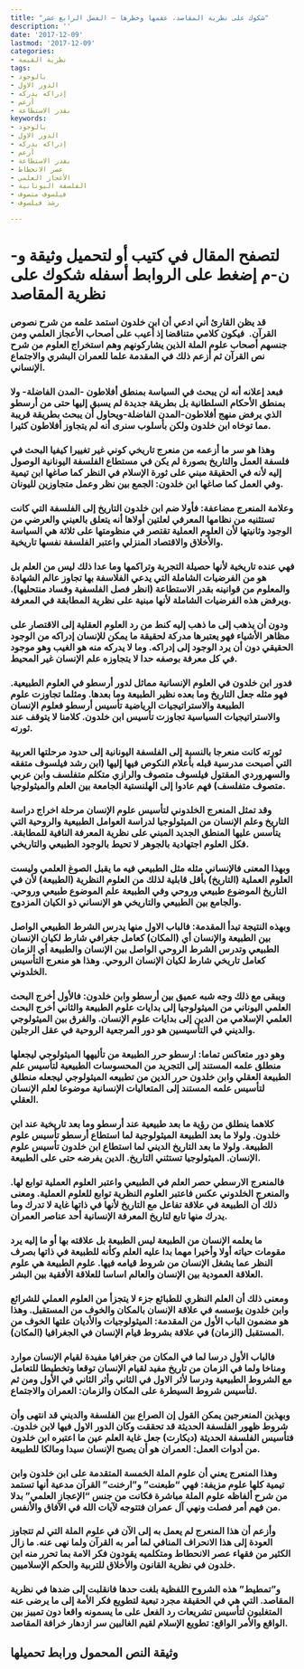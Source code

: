 ```yaml
---
title: "شكوك على نظرية المقاصد، عقمها وخطرها – الفصل الرابع عشر"
description: ''
date: '2017-12-09'
lastmod: '2017-12-09'
categories:
- نظرية القيمة
tags:
- بالوجود
- الدور الاول
- إدراكه يدركه
- أزعم
- بقدر الاستطاعة
keywords:
- بالوجود
- الدور الاول
- إدراكه يدركه
- أزعم
- بقدر الاستطاعة
- عصر الانحطاط
- الأعجاز العلمي
- الفلسفة اليونانية
- فيلسوف متصوف
- رشد فيلسوف

---
```

# **لتصفح المقال في كتيب أو لتحميل وثيقة و-ن-م إضغط على الروابط أسفله** **شكوك على نظرية المقاصد**

### قد يظن القارئ أني ادعي أن ابن خلدون استمد علمه من شرح نصوص القرآن.  فيكون كلامي متناقضا إذ أعيب على أصحاب الأعجاز العلمي ومن جنسهم أصحاب علوم الملة الذين يشاركونهم وهم استخراج العلوم من شرح نص القرآن ثم أزعم ذلك في المقدمة علما للعمران البشري والاجتماع الإنساني.

### فبعد إعلانه أنه لن يبحث في السياسة بمنطق أفلاطون -المدن الفاضلة- ولا بمنطق الأحكام السلطانية بل بطريقة جديدة لم يسبق إليها حتى من أرسطو الذي يرفض منهج أفلاطون-المدن الفاضلة-ويحاول أن يبحث بطريقة قريبة مما توخاه ابن خلدون ولكن بأسلوب سنرى أنه لم يتجاوز أفلاطون كثيرا.

### وهذا هو سر ما أزعمه من منعرج تاريخي كوني غير تغييرا كيفيا البحث في فلسفة العمل والتاريخ بصورة لم يكن في مستطاع الفلسفة اليونانية الوصول إليه لأنه في الحقيقة مبني على ثورة الإسلام في النظر كما صاغها ابن تيمية وفي العمل كما صاغها ابن خلدون: الجمع بين نظر وعمل متجاوزين لليونان.

### وعلامة المنعرج مضاعفة: فأولا ضم ابن خلدون التاريخ إلى الفلسفة التي كانت تستثنيه من نظامها المعرفي لعلتين أولاها أنه يتعلق بالعيني والعرضي من الوجود وثانيتها لأن العلوم العملية تقتصر في منظومتها على ثلاثة هي السياسة والأخلاق والاقتصاد المنزلي واعتبر الفلسفة نفسها تاريخية.

### فهي عنده تاريخية لأنها حصيلة التجربة وتراكمها وما عدا ذلك ليس من العلم بل هو من الفرضيات الشاملة التي يدعي الفلاسفة بها تجاوز عالم الشهادة والمعلوم من قوانينه بقدر الاستطاعة (انظر فصل الفلسفية وفساد منتحليها). ويرفض هذه الفرضيات الشاملة لأنها مبنية على نظرية المطابقة في المعرفة.

### ودون أن يذهب إلى ما ذهب إليه كنط من رد العلوم العقلية إلى الاقتصار على مظاهر الأشياء فهو يعتبرها مدركة لحقيقة ما يمكن للإنسان إدراكه من الوجود الحقيقي دون أن يرد الوجود إلى إدراكه. وما لا يدركه منه هو الغيب وهو موجود في كل معرفة بوصفه حدا لا يتجاوزه علم الإنسان غير المحيط.

### فدور ابن خلدون في العلوم الإنسانية مماثل لدور أرسطو في العلوم الطبيعية. فهو مثله جعل التاريخ وما بعده نظير الطبيعة وما بعدها. ومثلما تجاوزت علوم الطبيعة والاستراتيجيات الرياضية تأسيس أرسطو فعلوم الإنسان والاستراتيجيات السياسية تجاوزت تأسيس ابن خلدون. كلامنا لا يتوقف عند ثورته.

### ثورته كانت منعرجا بالنسبة إلى الفلسفة اليونانية إلى حدود مرحلتها العربية التي أصبحت مدرسية قبله بأعلام النكوص فيها إليها (ابن رشد فيلسوف متفقه والسهروردي المقتول فيلسوف متصوف والرازي متكلم متفلسف وابن عربي متصوف متفلسف) فهم عادوا إلى الهلنستية الجامعة بين العلم والميثولوجيا.

### وقد تمثل المنعرج الخلدوني لتأسيس علوم الإنسان مرحلة اخراج دراسة التاريخ وعلم الإنسان من الميثولوجيا لدراسة العوامل الطبيعية والروحية التي يتأسس عليها المنطق الجديد المبني على نظرية المعرفة النافية للمطابقة. فكل العلوم اجتهادية بالجوهر لا تحيط بالوجود الطبيعي والتاريخي.

### وبهذا المعنى فالإنساني مثله مثل الطبيعي فيه ما يقبل الصوغ العلمي وليست العلوم العملية (التاريخ) بأقل قابلية لذلك من العلوم النظرية (الطبيعة) لأن في التاريخ الموضوع طبيعي وروحي وفي الطبيعة علم الموضوع طبيعي وروحي. والجامع بين الطبيعي والتاريخي هو الإنساني ذو الكيان المزدوج.

### وبهذه النتيجة تبدأ المقدمة: فالباب الاول منها يدرس الشرط الطبيعي الواصل بين الطبيعة والإنسان أي (المكان) كعامل جغرافي شارط لكيان الإنسان الطبيعي وتدرس الشرط الروحي الواصل بين الإنسان والطبيعة أي الزمان كعامل تاريخي شارط لكيان الإنسان الروحي. وهذا هو منعرج التأسيس الخلدوني.

### ويبقى مع ذلك وجه شبه عميق بين أرسطو وابن خلدون: فالأول أخرج البحث العلمي اليوناني من الميثولوجيا إلى بدايات علوم الطبيعة والثاني أخرج البحث العلمي الإسلامي من الدين إلى بدايات علوم الإنسان. والفرق بين الميثولوجي والديني في التأسيسين هو دور المرجعية الروحية في عقل الرجلين.

### وهو دور متعاكس تماما: ارسطو حرر الطبيعة من تأليهها الميثولوجي ليجعلها منطلق علمه المستند إلى التجريد من المحسوسات الطبيعية لتأسيس علم الطبيعة العقلي وابن خلدون حرر الدين من تطبيعه الميثولوجي ليجعله منطلق لتأسيس علمه المستند إلى المتعاليات الإنسانية موضوعا لعلم الإنسان العقلي.

### كلاهما ينطلق من رؤية ما بعد طبيعية عند أرسطو وما بعد تاريخية عند ابن خلدون. ولولا ما بعد الطبيعة الميثولوجية لما استطاع أرسطو تأسيس علوم الطبيعة. ولولا ما بعد التاريخ الديني لما استطاع ابن خلدون تأسيس علوم الإنسان. الميثولوجيا تستثني التاريخ. الدين يفرضه حتى على الطبيعة.

### فالمنعرج الارسطي حصر العلم في الطبيعي واعتبر العلوم العملية توابع لها. والمنعرج الخلدوني عكس فاعتبر العلوم النظرية توابع للعلوم العملية. ومعنى ذلك أن الطبيعة في علاقة تفاعل مع التاريخ لأنها في ذاتها غاية لا تدرك وما يدرك منها تابع لتاريخ المعرفة الإنسانية أحد عناصر العمران.

### ما يعلمه الإنسان من الطبيعة ليس الطبيعة بل علاقته بها أو ما إليه يرد مقومات حياته أولا وأخيرا مهما بدا عليه العلم وكأنه للطبيعة في ذاتها بصرف النظر عما يشغل الإنسان من شروط قيامه فيها. علوم الطبيعة هي علوم العلاقة العمودية بين الإنسان والعالم اساسا للعلاقة الأفقية بين البشر.

### ومعنى ذلك أن العلم النظري للطبائع جزء لا يتجزأ من العلوم العملي للشرائع وابن خلدون يؤسسه في علاقة الإنسان بالمكان والخوف من المستقبل. وهذا هو مضمون الباب الأول من المقدمة: الميثولوجيات والأديان علتها الخوف من المستقبل (الزمان) في علاقة بشروط قيام الإنسان في الجغرافيا (المكان).

### فالباب الأول درسا لما في المكان من جغرافيا مفيدة لقيام الإنسان موارد ومناخا ولما في الزمان من تاريخ مفيد لقيام الإنسان توقعا وتخطيطا للتعامل مع الشروط الطبيعية ودرسا لأثر الاول في الثاني وأثر الثاني في الأول ومن ثم لتأسيس شروط السيطرة على المكان والزمان: العمران والاجتماع.

### وبهذين المنعرجين يمكن القول إن الصراع بين الفلسفة والديني قد انتهى وأن شروط ظهور الفلسفة الحديثة قد تحققت وكان الدور الاول فيها لابن خلدون. فتأسيس الفلسفة الحديثة (ديكارت) جعل غاية العلم عين ما اعتبره ابن خلدون من أدوات العمل: العمران هو أن يصبح الإنسان سيدا ومالكا للطبيعة.

### وهذا المنعرج يعني أن علوم الملة الخمسة المتقدمة على ابن خلدون وابن تيمية كلها علوم مزيفة: فهي “طبعنت” و”ارخنت” القرآن مدعية أنها تستمد من شرح ألفاظه علوم الملة مباشرة فكانت من جنس “الإعجاز العلمي” بدلا من فهم أمر فصلت ونهي آل عمران فتتوجه لآيات الله في الآفاق والأنفس.

### وأزعم أن هذا المنعرج لم يعمل به إلى الآن في علوم الملة التي لم تتجاوز العودة إلى هذا الانحراف المنافي لما أمر به القرآن ولما نهى عنه. ما زال الكثير من فقهاء عصر الانحطاط ومتكلميه يقودون فكر الامة بما تحرر منه ابن خلدون في نظرية القانون والأخلاق للتربية والحكم الإسلاميين.

### و”تمطيط” هذه الشروح اللفظية بلغت حدها فانقلبت إلى ضدها في نظرية المقاصد. التي هي في الحقيقة مجرد تبعية لتطويع فكر الأمة إلى ما يرضى عنه المتغلبون لتأسيس تشريعات رد الفعل على ما يسمونه واقعا دون تمييز بين الواقع والأمر الواقع: تطويع الإسلام لقيم الغالبين سر ازدهار خرافة المقاصد.

## وثيقة النص المحمول ورابط تحميلها

###